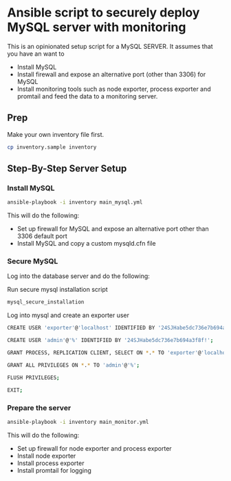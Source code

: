 # Ansible script to securely deploy MySQL server with monitoring

This is an opinionated setup script for a MySQL SERVER. It assumes that you have an want to

- Install MySQL
- Install firewall and expose an alternative port (other than 3306) for MySQL
- Install monitoring tools such as node exporter, process exporter and promtail and feed the data to a monitoring server.

## Prep

Make your own inventory file first.

```bash
cp inventory.sample inventory
```

## Step-By-Step Server Setup

### Install MySQL

```bash
ansible-playbook -i inventory main_mysql.yml
```

This will do the following:

- Set up firewall for MySQL and expose an alternative port other than 3306 default port
- Install MySQL and copy a custom mysqld.cfn file

### Secure MySQL

Log into the database server and do the following:

Run secure mysql installation script

```bash
mysql_secure_installation
```

Log into mysql and create an exporter user

```bash
CREATE USER 'exporter'@'localhost' IDENTIFIED BY '24SJHabe5dc736e7b694a3f8f!' WITH MAX_USER_CONNECTIONS 2;

CREATE USER 'admin'@'%' IDENTIFIED BY '24SJHabe5dc736e7b694a3f8f!';

GRANT PROCESS, REPLICATION CLIENT, SELECT ON *.* TO 'exporter'@'localhost';

GRANT ALL PRIVILEGES ON *.* TO 'admin'@'%';

FLUSH PRIVILEGES;

EXIT;

```

### Prepare the server

```bash
ansible-playbook -i inventory main_monitor.yml
```

This will do the following:

- Set up firewall for node exporter and process exporter
- Install node exporter
- Install process exporter
- Install promtail for logging

